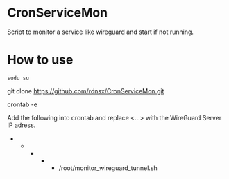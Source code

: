 # CronServiceMon
Script to monitor a service like wireguard and start if not running.

# How to use

```sudu su``` 

git clone https://github.com/rdnsx/CronServiceMon.git 

crontab -e


Add the following into crontab and replace <...> with the WireGuard Server IP adress. 

* * * * * /root/monitor_wireguard_tunnel.sh <WIREGUARD SERVER IP>

